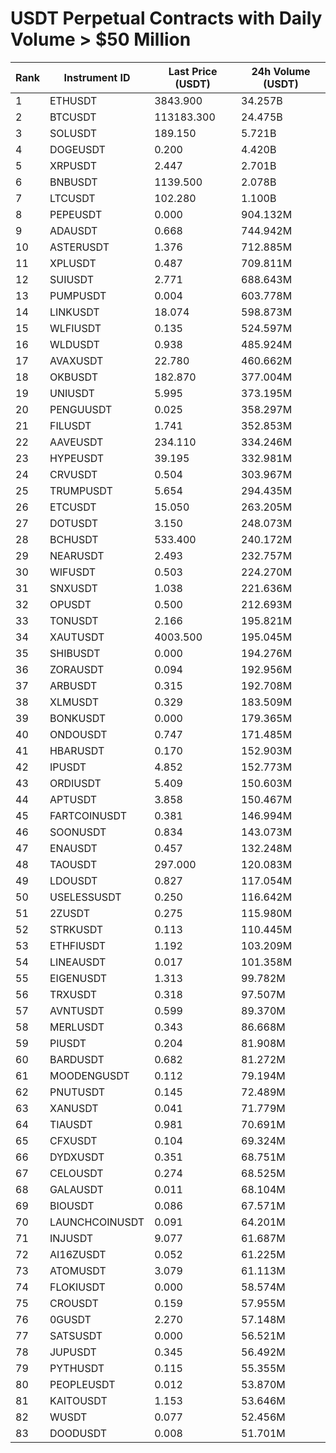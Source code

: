 # USDT Perpetual Contracts with Daily Volume > $50 Million

| Rank | Instrument ID | Last Price (USDT) | 24h Volume (USDT) |
|------|---------------|-------------------|-------------------|
| 1 | ETHUSDT | 3843.900 | 34.257B |
| 2 | BTCUSDT | 113183.300 | 24.475B |
| 3 | SOLUSDT | 189.150 | 5.721B |
| 4 | DOGEUSDT | 0.200 | 4.420B |
| 5 | XRPUSDT | 2.447 | 2.701B |
| 6 | BNBUSDT | 1139.500 | 2.078B |
| 7 | LTCUSDT | 102.280 | 1.100B |
| 8 | PEPEUSDT | 0.000 | 904.132M |
| 9 | ADAUSDT | 0.668 | 744.942M |
| 10 | ASTERUSDT | 1.376 | 712.885M |
| 11 | XPLUSDT | 0.487 | 709.811M |
| 12 | SUIUSDT | 2.771 | 688.643M |
| 13 | PUMPUSDT | 0.004 | 603.778M |
| 14 | LINKUSDT | 18.074 | 598.873M |
| 15 | WLFIUSDT | 0.135 | 524.597M |
| 16 | WLDUSDT | 0.938 | 485.924M |
| 17 | AVAXUSDT | 22.780 | 460.662M |
| 18 | OKBUSDT | 182.870 | 377.004M |
| 19 | UNIUSDT | 5.995 | 373.195M |
| 20 | PENGUUSDT | 0.025 | 358.297M |
| 21 | FILUSDT | 1.741 | 352.853M |
| 22 | AAVEUSDT | 234.110 | 334.246M |
| 23 | HYPEUSDT | 39.195 | 332.981M |
| 24 | CRVUSDT | 0.504 | 303.967M |
| 25 | TRUMPUSDT | 5.654 | 294.435M |
| 26 | ETCUSDT | 15.050 | 263.205M |
| 27 | DOTUSDT | 3.150 | 248.073M |
| 28 | BCHUSDT | 533.400 | 240.172M |
| 29 | NEARUSDT | 2.493 | 232.757M |
| 30 | WIFUSDT | 0.503 | 224.270M |
| 31 | SNXUSDT | 1.038 | 221.636M |
| 32 | OPUSDT | 0.500 | 212.693M |
| 33 | TONUSDT | 2.166 | 195.821M |
| 34 | XAUTUSDT | 4003.500 | 195.045M |
| 35 | SHIBUSDT | 0.000 | 194.276M |
| 36 | ZORAUSDT | 0.094 | 192.956M |
| 37 | ARBUSDT | 0.315 | 192.708M |
| 38 | XLMUSDT | 0.329 | 183.509M |
| 39 | BONKUSDT | 0.000 | 179.365M |
| 40 | ONDOUSDT | 0.747 | 171.485M |
| 41 | HBARUSDT | 0.170 | 152.903M |
| 42 | IPUSDT | 4.852 | 152.773M |
| 43 | ORDIUSDT | 5.409 | 150.603M |
| 44 | APTUSDT | 3.858 | 150.467M |
| 45 | FARTCOINUSDT | 0.381 | 146.994M |
| 46 | SOONUSDT | 0.834 | 143.073M |
| 47 | ENAUSDT | 0.457 | 132.248M |
| 48 | TAOUSDT | 297.000 | 120.083M |
| 49 | LDOUSDT | 0.827 | 117.054M |
| 50 | USELESSUSDT | 0.250 | 116.642M |
| 51 | 2ZUSDT | 0.275 | 115.980M |
| 52 | STRKUSDT | 0.113 | 110.445M |
| 53 | ETHFIUSDT | 1.192 | 103.209M |
| 54 | LINEAUSDT | 0.017 | 101.358M |
| 55 | EIGENUSDT | 1.313 | 99.782M |
| 56 | TRXUSDT | 0.318 | 97.507M |
| 57 | AVNTUSDT | 0.599 | 89.370M |
| 58 | MERLUSDT | 0.343 | 86.668M |
| 59 | PIUSDT | 0.204 | 81.908M |
| 60 | BARDUSDT | 0.682 | 81.272M |
| 61 | MOODENGUSDT | 0.112 | 79.194M |
| 62 | PNUTUSDT | 0.145 | 72.489M |
| 63 | XANUSDT | 0.041 | 71.779M |
| 64 | TIAUSDT | 0.981 | 70.691M |
| 65 | CFXUSDT | 0.104 | 69.324M |
| 66 | DYDXUSDT | 0.351 | 68.751M |
| 67 | CELOUSDT | 0.274 | 68.525M |
| 68 | GALAUSDT | 0.011 | 68.104M |
| 69 | BIOUSDT | 0.086 | 67.571M |
| 70 | LAUNCHCOINUSDT | 0.091 | 64.201M |
| 71 | INJUSDT | 9.077 | 61.687M |
| 72 | AI16ZUSDT | 0.052 | 61.225M |
| 73 | ATOMUSDT | 3.079 | 61.113M |
| 74 | FLOKIUSDT | 0.000 | 58.574M |
| 75 | CROUSDT | 0.159 | 57.955M |
| 76 | 0GUSDT | 2.270 | 57.148M |
| 77 | SATSUSDT | 0.000 | 56.521M |
| 78 | JUPUSDT | 0.345 | 56.492M |
| 79 | PYTHUSDT | 0.115 | 55.355M |
| 80 | PEOPLEUSDT | 0.012 | 53.870M |
| 81 | KAITOUSDT | 1.153 | 53.646M |
| 82 | WUSDT | 0.077 | 52.456M |
| 83 | DOODUSDT | 0.008 | 51.701M |
